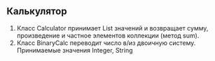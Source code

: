## Калькулятор 

1. Класс Calculator принимает List значений и возвращает сумму, произведение и частное элементов коллекции (метод sum).
2. Класс BinaryCalc переводит число в/из двоичную систему. Принимаемые значения Integer, String 